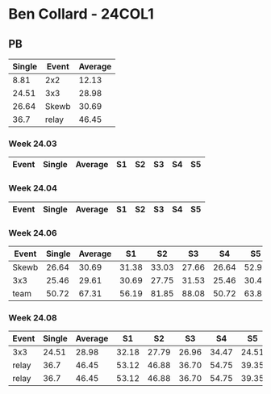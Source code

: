 # Ben Collard - 24COL1

## PB
|Single|Event|Average|
|----|----|----|
|8.81|2x2|12.13|
|24.51|3x3|28.98|
|26.64|Skewb|30.69|
|36.7|relay|46.45|
### Week 24.03
|Event|Single|Average|S1|S2|S3|S4|S5|
|-----|-------|------|--|--|--|--|--|
### Week 24.04
|Event|Single|Average|S1|S2|S3|S4|S5|
|-----|-------|------|--|--|--|--|--|
### Week 24.06
|Event|Single|Average|S1|S2|S3|S4|S5|
|-----|-------|------|--|--|--|--|--|
|Skewb|26.64|30.69|31.38|33.03|27.66|26.64|52.91|
|3x3|25.46|29.61|30.69|27.75|31.53|25.46|30.40|
|team|50.72|67.31|56.19|81.85|88.08|50.72|63.88|
### Week 24.08
|Event|Single|Average|S1|S2|S3|S4|S5|
|-----|-------|------|--|--|--|--|--|
|3x3|24.51|28.98|32.18|27.79|26.96|34.47|24.51|
|relay|36.7|46.45|53.12|46.88|36.70|54.75|39.35|
|relay|36.7|46.45|53.12|46.88|36.70|54.75|39.35|
